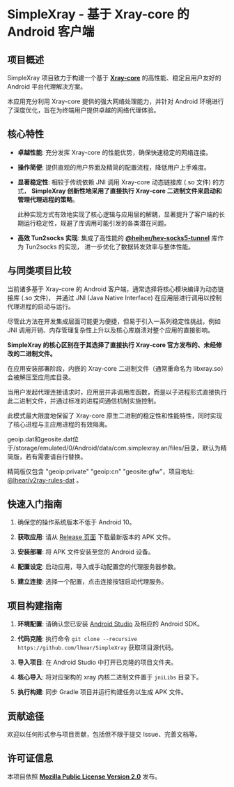 # SimpleXray - 基于 Xray-core 的 Android 客户端

## 项目概述

SimpleXray 项目致力于构建一个基于 **[Xray-core](https://github.com/XTLS/Xray-core)** 的高性能、稳定且用户友好的 Android 平台代理解决方案。

本应用充分利用 Xray-core 提供的强大网络处理能力，并针对 Android 环境进行了深度优化，旨在为终端用户提供卓越的网络代理体验。

## 核心特性

*   **卓越性能**: 充分发挥 Xray-core 的性能优势，确保快速稳定的网络连接。

*   **操作简便**: 提供直观的用户界面及精简的配置流程，降低用户上手难度。

*   **显著稳定性**: 相较于传统依赖 JNI 调用 Xray-core 动态链接库 (.so 文件) 的方式，
    **SimpleXray 创新性地采用了直接执行 Xray-core 二进制文件来启动和管理代理进程的策略**。

    此种实现方式有效地实现了核心逻辑与应用层的解耦，显著提升了客户端的长期运行稳定性，规避了库调用可能引发的各类潜在问题。

*   **高效 Tun2socks 实现**: 集成了高性能的 **[@heiher/hev-socks5-tunnel](https://github.com/heiher/hev-socks5-tunnel)** 库作为 Tun2socks 的实现，
    进一步优化了数据转发效率与整体性能。

## 与同类项目比较

当前诸多基于 Xray-core 的 Android 客户端，通常选择将核心模块编译为动态链接库 (.so 文件)，
并通过 JNI (Java Native Interface) 在应用层进行调用以控制代理进程的启动与运行。

尽管此方法在开发集成层面可能更为便捷，但易于引入一系列稳定性挑战，例如 JNI 调用开销、内存管理复杂性上升以及核心库崩溃对整个应用的直接影响。

**SimpleXray 的核心区别在于其选择了直接执行 Xray-core 官方发布的、未经修改的二进制文件。**

在应用安装部署阶段，内嵌的 Xray-core 二进制文件（通常重命名为 libxray.so）会被解压至应用库目录。

当用户发起代理连接请求时，应用层并非调用库函数，而是以子进程形式直接执行此二进制文件，并通过标准的进程间通信机制实施控制。

此模式最大限度地保留了 Xray-core 原生二进制的稳定性和性能特性，同时实现了核心进程与主应用进程的有效隔离。

geoip.dat和geosite.dat位于/storage/emulated/0/Android/data/com.simplexray.an/files/目录，默认为精简版，若有需要请自行替换。

精简版仅包含 "geoip:private" "geoip:cn" "geosite:gfw"，项目地址: [@lhear/v2ray-rules-dat](https://github.com/lhear/v2ray-rules-dat) 。

## 快速入门指南

1.  确保您的操作系统版本不低于 Android 10。

2.  **获取应用**: 请从 [Release 页面](https://github.com/lhear/SimpleXray/releases) 下载最新版本的 APK 文件。

3.  **安装部署**: 将 APK 文件安装至您的 Android 设备。

4.  **配置设定**: 启动应用，导入或手动配置您的代理服务器参数。

5.  **建立连接**: 选择一个配置，点击连接按钮启动代理服务。

## 项目构建指南

1.  **环境配置**: 请确认您已安装 [Android Studio](https://developer.android.com/studio) 及相应的 Android SDK。

2.  **代码克隆**: 执行命令 `git clone --recursive https://github.com/lhear/SimpleXray` 获取项目源代码。

3.  **导入项目**: 在 Android Studio 中打开已克隆的项目文件夹。

4.  **核心导入**: 将对应架构的 xray 内核二进制文件置于 `jniLibs` 目录下。

5.  **执行构建**: 同步 Gradle 项目并运行构建任务以生成 APK 文件。

## 贡献途径

欢迎以任何形式参与项目贡献，包括但不限于提交 Issue、完善文档等。

## 许可证信息

本项目依照 **[Mozilla Public License Version 2.0](LICENSE)** 发布。